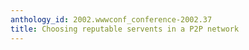 ```yaml
---
anthology_id: 2002.wwwconf_conference-2002.37
title: Choosing reputable servents in a P2P network
---
```

